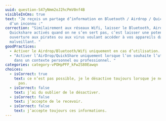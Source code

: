 ```yaml
---
uuid: question-S47yNmm2oJ2hcPmV0nf4B
visibleInCms: true
text: "Je reçois un partage d’information en Bluetooth / Airdrop / Quickshare
  d’un inconnu :"
correction: "Similairement aux réseaux Wifi, laisser le Bluetooth, Airdrop ou
  Quickshare activés quand on ne s’en sert pas, c’est laisser une potentielle
  ouverture aux pirates ou aux virus voulant accéder à vos appareils dans un but
  malveillant. "
goodPractices:
  - Activer le Airdrop/Bluetooth/Wifi uniquement en cas d’utilisation.
  - "Activer l’AirDrop/QuickShare uniquement lorsque l’on souhaite l’utiliser
    dans un contexte personnel ou professionnel. "
categories: category-vPOHpPFF_kFw2S80Eawqn
choices:
  - isCorrect: true
    text: ce n’est pas possible, je le désactive toujours lorsque je ne l’utilise
      pas.
  - isCorrect: false
    text: j’ai du oublier de le désactiver.
  - isCorrect: false
    text: j’accepte de le recevoir.
  - isCorrect: false
    text: j’accepte toujours ces informations.
---
```


